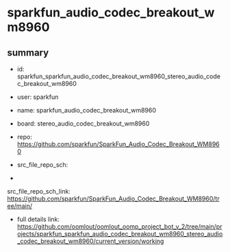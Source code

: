 # sparkfun_audio_codec_breakout_wm8960
 
## summary 
* id: sparkfun_sparkfun_audio_codec_breakout_wm8960_stereo_audio_codec_breakout_wm8960
* user: sparkfun
* name: sparkfun_audio_codec_breakout_wm8960
* board: stereo_audio_codec_breakout_wm8960
* repo: https://github.com/sparkfun/SparkFun_Audio_Codec_Breakout_WM8960



* src_file_repo_sch: 
*
 src_file_repo_sch_link: https://github.com/sparkfun/SparkFun_Audio_Codec_Breakout_WM8960/tree/main/
* full details link: https://github.com/oomlout/oomlout_oomp_project_bot_v_2/tree/main/projects/sparkfun_sparkfun_audio_codec_breakout_wm8960_stereo_audio_codec_breakout_wm8960/current_version/working  






